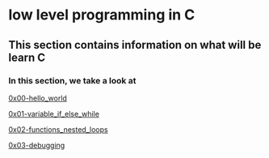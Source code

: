 # low level programming in C
## This section contains information on what will be learn C
### In this section, we take a look at 
[0x00-hello_world](https://github.com/lexycon002/alx-low_level_programming/tree/master/0x00-hello_world)

[0x01-variable_if_else_while](https://github.com/lexycon002/alx-low_level_programming/tree/master/0x01-variables_if_else_while)

[0x02-functions_nested_loops](https://github.com/lexycon002/alx-low_level_programming/tree/master/0x02-functions_nested_loops)

[0x03-debugging](https://github.com/lexycon002/alx-low_level_programming/tree/master/0x03-debugging)

